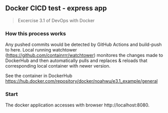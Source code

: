 ## Docker CICD test - express app
> Excercise 3.1 of DevOps with Docker

### How this process works
Any pushed commits would be detected by GitHub Actions and build-push to here. Local running watchtower (https://github.com/containrrr/watchtower) monitores the changes made to DockerHub and then automatically pulls and replaces & reloads that corresponding local container with newer version.


See the container in DockerHub https://hub.docker.com/repository/docker/noahwu/e3.1_example/general

### Start
The docker application accesses with browser http://localhost:8080.
